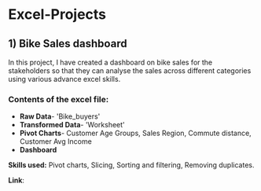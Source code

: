 # Excel-Projects 

## 1) Bike Sales dashboard

In this project, I have created a dashboard on bike sales for the stakeholders so that they can analyse the sales across different categories using various advance excel skills.

### Contents of the excel file: 
- **Raw Data**- 'Bike_buyers' 
- **Transformed Data**- 'Worksheet' 
- **Pivot Charts**-  Customer Age Groups, Sales Region, Commute distance, Customer Avg Income 
- **Dashboard**

**Skills used:** Pivot charts, Slicing, Sorting and filtering, Removing duplicates.

**Link**: 
